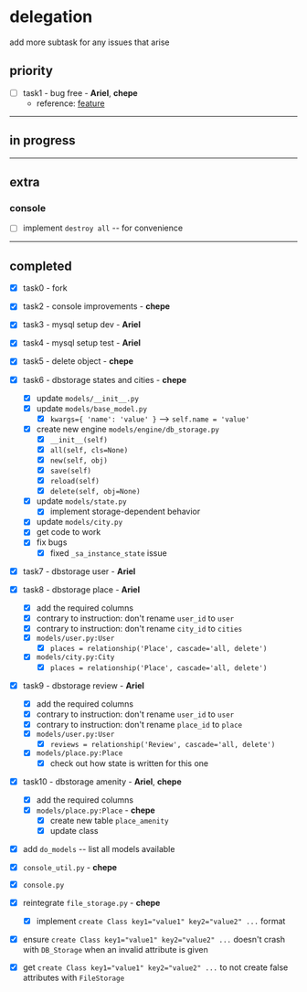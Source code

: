 # delegation

add more subtask for any issues that arise

## priority

- [ ] task1 - bug free - **Ariel**, **chepe**
	- reference: [feature](https://docs.python.org/3/library/unittest.html#skipping-tests-and-expected-failures)

----

## in progress

----

## extra

### console

- [ ] implement `destroy all` -- for convenience

----

## completed

- [x] task0 - fork

- [x] task2 - console improvements - **chepe**

- [x] task3 - mysql setup dev - **Ariel**

- [x] task4 - mysql setup test - **Ariel**

- [x] task5 - delete object - **chepe**

- [x] task6 - dbstorage states and cities - **chepe**
	- [x] update `models/__init__.py`
	- [x] update `models/base_model.py`
		- [x] `kwargs={ 'name': 'value' }` --> `self.name = 'value'`
	- [x] create new engine `models/engine/db_storage.py`
		- [x] `__init__(self)`
		- [x] `all(self, cls=None)`
		- [x] `new(self, obj)`
		- [x] `save(self)`
		- [x] `reload(self)`
		- [x] `delete(self, obj=None)`
	- [x] update `models/state.py`
		- [x] implement storage-dependent behavior
	- [x] update `models/city.py`
	- [x] get code to work
	- [x] fix bugs
		- [x] fixed `_sa_instance_state` issue

- [x] task7 - dbstorage user - **Ariel**

- [x] task8 - dbstorage place - **Ariel**
	- [x] add the required columns
	- [x] contrary to instruction: don't rename `user_id` to `user`
	- [x] contrary to instruction: don't rename `city_id` to `cities`
	- [x] `models/user.py:User`
		- [x] `places = relationship('Place', cascade='all, delete')`
	- [x] `models/city.py:City`
		- [x] `places = relationship('Place', cascade='all, delete')`

- [x] task9 - dbstorage review - **Ariel**
	- [x] add the required columns
	- [x] contrary to instruction: don't rename `user_id` to `user`
	- [x] contrary to instruction: don't rename `place_id` to `place`
	- [x] `models/user.py:User`
		- [x] `reviews = relationship('Review', cascade='all, delete')`
	- [x] `models/place.py:Place`
		- [x] check out how state is written for this one

- [x] task10 - dbstorage amenity - **Ariel**, **chepe**
	- [x] add the required columns
	- [x] `models/place.py:Place` - **chepe**
		- [x] create new table `place_amenity`
		- [x] update class

- [x] add `do_models` -- list all models available
- [x] `console_util.py` - **chepe**
- [x] `console.py`
- [x] reintegrate `file_storage.py` - **chepe**
	- [x] implement `create Class key1="value1" key2="value2" ...` format
- [x] ensure `create Class key1="value1" key2="value2" ...` doesn't crash with `DB_Storage` when an invalid attribute is given
- [x] get `create Class key1="value1" key2="value2" ...` to not create false attributes with `FileStorage`
